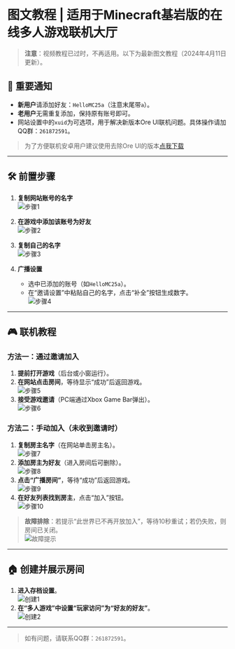 # 图文教程 | 适用于Minecraft基岩版的在线多人游戏联机大厅

> **注意**：视频教程已过时，不再适用。以下为最新图文教程（2024年4月11日更新）。

## 🔔 重要通知

- **新用户**请添加好友：`HelloMC25a`（注意末尾带`a`）。
- **老用户**无需重复添加，保持原有账号即可。
- 网站设置中的`xuid`为可选项，用于解决新版本Ore UI联机问题。具体操作请加QQ群：`261872591`。

> 为了方便联机安卓用户建议使用去除Ore UI的版本[点我下载](https://bbk.endyun.ltd/alist/)

---

## 🛠️ 前置步骤

1. **复制网站账号的名字**  
   ![步骤1](https://dlink.host/1drv/aHR0cHM6Ly8xZHJ2Lm1zL2kvYy83MmJiMWJiYThlOGE5MzY2L0VjMkd2Q3BFSm1KRWk2MTFBTENHRFp3QmU2cGQ3VjRtQ3V4X0I0WWhQSkpVb0E.gif)

2. **在游戏中添加该账号为好友**  
   ![步骤2](https://dlink.host/1drv/aHR0cHM6Ly8xZHJ2Lm1zL2kvYy83MmJiMWJiYThlOGE5MzY2L0VXbkdfUnVzLUJ0THVmS0t3Znc3TzYwQjRxR1ZCdkpuTlV1SHNxaDRVZ1dTa3c.gif)

3. **复制自己的名字**  
   ![步骤3](https://dlink.host/1drv/aHR0cHM6Ly8xZHJ2Lm1zL2kvYy83MmJiMWJiYThlOGE5MzY2L0VVSXo3eWV5bjJ0SGlhcFNRYkctWEhrQkRDU2FkMGloVzdGaUNPRC13RXo0bmc_ZT1FZTI5TkM.gif)

4. **广播设置**
    - 选中已添加的账号（如`HelloMC25a`）。
    - 在“邀请设置”中粘贴自己的名字，点击“补全”按钮生成数字。  
      ![步骤4](https://dlink.host/1drv/aHR0cHM6Ly8xZHJ2Lm1zL2kvYy83MmJiMWJiYThlOGE5MzY2L0VWeVVhYWlBZGdoSW41U240bUJXQ1lnQmkwOHN2RHFwcms3ajhFbVJzSGEzS3c_ZT16aHpSZGw.gif)

---

## 🎮 联机教程

### 方法一：通过邀请加入

1. **提前打开游戏**（后台或小窗运行）。
2. **在网站点击房间**，等待显示“成功”后返回游戏。  
   ![步骤5](https://dlink.host/1drv/aHR0cHM6Ly8xZHJ2Lm1zL2kvYy83MmJiMWJiYThlOGE5MzY2L0VkSWFIcDNFdG9OTnZ4SXppc0V1UnQ4QmhFcWhzOW5iOEdmTEFTNDJUTU9sSkE.gif)
3. **接受游戏邀请**（PC端通过Xbox Game Bar弹出）。  
   ![步骤6](https://dlink.host/1drv/aHR0cHM6Ly8xZHJ2Lm1zL2kvYy83MmJiMWJiYThlOGE5MzY2L0VWQ0FqcURhUG5kRHZfQkJYWFd2MVlvQkRHQ3ktU18zQ1pkQXBmcDlCZXJ4TVE_ZT1nM0wxTTY.gif)

### 方法二：手动加入（未收到邀请时）

1. **复制房主名字**（在网站单击房主名）。  
   ![步骤7](https://dlink.host/1drv/aHR0cHM6Ly8xZHJ2Lm1zL2kvYy83MmJiMWJiYThlOGE5MzY2L0VVb1h3NFpHRHNKR3REODgycUxnOE5jQjRhbWEzNnJna0dsSDJjTG1OUWNnZkE_ZT1Zdjd6SnA.gif)
2. **添加房主为好友**（进入房间后可删除）。  
   ![步骤8](https://dlink.host/1drv/aHR0cHM6Ly8xZHJ2Lm1zL2kvYy83MmJiMWJiYThlOGE5MzY2L0VRcmxyb2VuY01sSHFvY1VVZnhUbDFZQjAtM3hPNmJGbkhSeGhHY0Jtc0Q5NEE.gif)
3. **点击“广播房间”**，等待“成功”后返回游戏。  
   ![步骤9](https://dlink.host/1drv/aHR0cHM6Ly8xZHJ2Lm1zL2kvYy83MmJiMWJiYThlOGE5MzY2L0VZdk1JVFZhNTdaT2pOdjF4MllfdVE0QkIySi1abHljR0ZYYk12cGVJSWJpaFE_ZT1SckVkZjI.gif)
4. **在好友列表找到房主**，点击“加入”按钮。  
   ![步骤10](https://dlink.host/1drv/aHR0cHM6Ly8xZHJ2Lm1zL2kvYy83MmJiMWJiYThlOGE5MzY2L0VSQmV3N0VOUnRWSWtobS1kWTkybWJvQnVKLUZPblEzc25jdms4QjJyMUFVSXc_ZT1tazFmUjI.gif)

> **故障排除**：若提示“此世界已不再开放加入”，等待10秒重试；若仍失败，则房间已关闭。  
> ![故障提示](https://dlink.host/1drv/aHR0cHM6Ly8xZHJ2Lm1zL2kvYy83MmJiMWJiYThlOGE5MzY2L0VYVFRUcHRfb3lKQmhMN2Q1ZEszTm5nQlh0RWdRSWJrR1NYS3BkdUpDR1ZOVEE_ZT1pSjh3bUM.gif)

---

## 🏠 创建并展示房间

1. **进入存档设置**。  
   ![创建1](https://dlink.host/1drv/aHR0cHM6Ly8xZHJ2Lm1zL2kvYy83MmJiMWJiYThlOGE5MzY2L0lRVDgzY1k0Rm1adFE3Y3A2QVB0bVg2NEFlQXRDS2oxbGZJclNkTVdyMXZqTEZZ.jpg)
2. **在“多人游戏”中设置“玩家访问”为“好友的好友”**。  
   ![创建2](https://dlink.host/1drv/aHR0cHM6Ly8xZHJ2Lm1zL2kvYy83MmJiMWJiYThlOGE5MzY2L0lRUnN0RGlrcHJLWFJhb0ZCeGxxSGxnVUFkY3pISWlvVERvTTRPdWNaY0lITEE0.jpg)

---

> 如有问题，请联系QQ群：`261872591`。